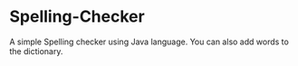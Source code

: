 # Spelling-Checker
A simple Spelling checker using Java language. You can also add words to the dictionary.
